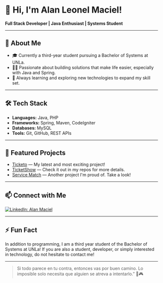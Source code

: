 # 👋 Hi, I'm Alan Leonel Maciel!

**Full Stack Developer | Java Enthusiast | Systems Student**

---

## 🚀 About Me

- 🎓 Currently a third-year student pursuing a Bachelor of Systems at UNLa.
- 🧑‍💻 Passionate about building solutions that make life easier, especially with Java and Spring.
- 🌱 Always learning and exploring new technologies to expand my skill set.

---

## 🛠️ Tech Stack

- **Languages:** Java, PHP
- **Frameworks:** Spring, Maven, CodeIgniter
- **Databases:** MySQL
- **Tools:** Git, GitHub, REST APIs

---

## 🌟 Featured Projects

- [Ticketo](https://github.com/rfnobando/ticketo) — My latest and most exciting project!
- [TicketShow](https://github.com/AlanLeonelMaciel/ticket-shows) — Check it out in my repos for more details.
- [Service Match](https://github.com/AlanLeonelMaciel/appServicios) — Another project I'm proud of. Take a look!

---

## 📫 Connect with Me

[![LinkedIn: Alan Maciel](https://img.shields.io/badge/-Alan%20Maciel-blue?style=flat-square&logo=Linkedin&logoColor=white&link=https://www.linkedin.com/in/alan-maciel-440833248/)](https://www.linkedin.com/in/alan-maciel-440833248/)

---

## ⚡ Fun Fact

In addition to programming, I am a third year student of the Bachelor of Systems at UNLa! If you are also a student, developer, or simply interested in technology, do not hesitate to contact me!

---

> Si todo parece en tu contra, entonces vas por buen camino. Lo imposible solo necesita que alguien se atreva a intentarlo.” 🚀🎮